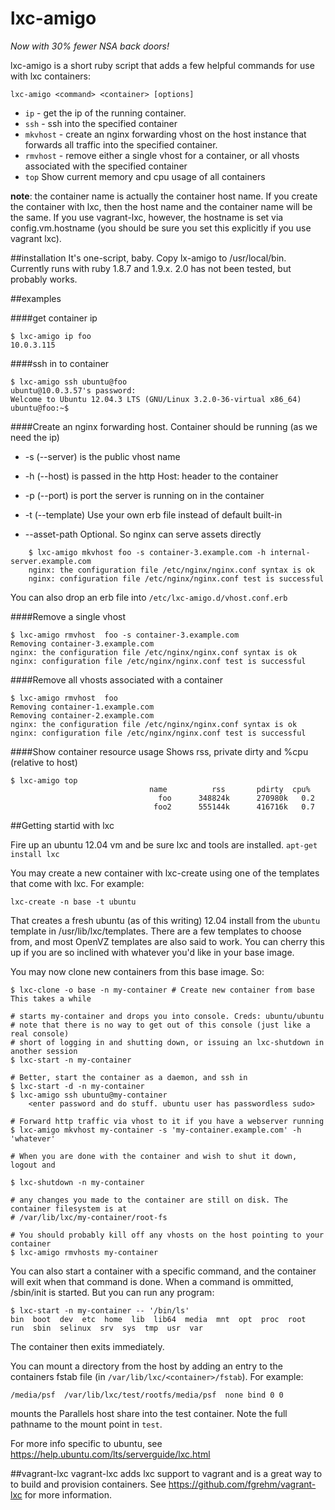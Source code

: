 lxc-amigo
======
*Now with 30% fewer NSA back doors!*

lxc-amigo is a short ruby script that adds a few helpful commands for use with lxc containers:

    lxc-amigo <command> <container> [options]

* `ip` - get the ip of the running container.
* `ssh` - ssh into the specified container
* `mkvhost` - create an nginx forwarding vhost on the host instance that
forwards all traffic into the specified container.
* `rmvhost` - remove either a single vhost for a container, or all
vhosts associated with the specified container
* `top` Show current memory and cpu usage of all containers

**note**: the container name is actually the container host name. If you create the container with lxc, then the 
host name and the container name will be the same. If you use vagrant-lxc, however, the hostname is set 
via config.vm.hostname (you should be sure you set this explicitly if you use vagrant lxc).

##installation
It's one-script, baby. Copy lx-amigo to /usr/local/bin. Currently runs
with ruby 1.8.7 and 1.9.x. 2.0 has not been tested, but probably works.

##examples

####get container ip

    $ lxc-amigo ip foo
    10.0.3.115

####ssh in to container

    $ lxc-amigo ssh ubuntu@foo  
    ubuntu@10.0.3.57's password:
    Welcome to Ubuntu 12.04.3 LTS (GNU/Linux 3.2.0-36-virtual x86_64)
    ubuntu@foo:~$    

####Create an nginx forwarding host.
Container should be running (as we need the ip)

+ -s (--server) is the public vhost name

+ -h (--host) is passed in the http Host: header to the container    

+ -p (--port) is port the server is running on in the container

+ -t (--template) Use your own erb file instead of default built-in
+ --asset-path    Optional. So nginx can serve assets directly
```    
    $ lxc-amigo mkvhost foo -s container-3.example.com -h internal-server.example.com
    nginx: the configuration file /etc/nginx/nginx.conf syntax is ok
    nginx: configuration file /etc/nginx/nginx.conf test is successful
```
You can also drop an erb file into `/etc/lxc-amigo.d/vhost.conf.erb`

####Remove a single vhost
    
    $ lxc-amigo rmvhost  foo -s container-3.example.com
    Removing container-3.example.com
    nginx: the configuration file /etc/nginx/nginx.conf syntax is ok
    nginx: configuration file /etc/nginx/nginx.conf test is successful
    
####Remove all vhosts associated with a container
    
    $ lxc-amigo rmvhost  foo
    Removing container-1.example.com
    Removing container-2.example.com
    nginx: the configuration file /etc/nginx/nginx.conf syntax is ok
    nginx: configuration file /etc/nginx/nginx.conf test is successful
    
####Show container resource usage
Shows rss, private dirty and %cpu (relative to host)

    $ lxc-amigo top
                                   name          rss       pdirty  cpu%
                                     foo      348824k      270980k   0.2
                                    foo2      555144k      416716k   0.7

##Getting startid with lxc

Fire up an ubuntu 12.04 vm and be sure lxc and tools are installed. `apt-get install lxc`

You may create a new container with lxc-create using one of the templates that come with lxc. For example:

    lxc-create -n base -t ubuntu
    
That creates a fresh ubuntu (as of this writing) 12.04 install from the `ubuntu` template in /usr/lib/lxc/templates. 
There are a few templates to choose from, and most OpenVZ templates are
also said to work. You can cherry this up if you are so inclined with whatever you'd like in
your base image.

You may now clone new containers from this base image. So:

    $ lxc-clone -o base -n my-container # Create new container from base This takes a while
    
    # starts my-container and drops you into console. Creds: ubuntu/ubuntu
    # note that there is no way to get out of this console (just like a real console)
    # short of logging in and shutting down, or issuing an lxc-shutdown in another session
    $ lxc-start -n my-container 
    
    # Better, start the container as a daemon, and ssh in
    $ lxc-start -d -n my-container
    $ lxc-amigo ssh ubuntu@my-container
        <enter password and do stuff. ubuntu user has passwordless sudo>
        
    # Forward http traffic via vhost to it if you have a webserver running
    $ lxc-amigo mkvhost my-container -s 'my-container.example.com' -h 'whatever'
    
    # When you are done with the container and wish to shut it down, logout and
    
    $ lxc-shutdown -n my-container
    
    # any changes you made to the container are still on disk. The container filesystem is at 
    # /var/lib/lxc/my-container/root-fs
    
    # You should probably kill off any vhosts on the host pointing to your container
    $ lxc-amigo rmvhosts my-container
    
You can also start a container with a specific command, and the container will exit when that command is 
done. When a command is ommitted, /sbin/init is started. But you can run any program:

    $ lxc-start -n my-container -- '/bin/ls'
    bin  boot  dev  etc  home  lib  lib64  media  mnt  opt  proc  root  run  sbin  selinux  srv  sys  tmp  usr  var
    
The container then exits immediately. 

You can mount a directory from the host by adding an entry to the containers fstab file
(in `/var/lib/lxc/<container>/fstab`). For example:

    /media/psf  /var/lib/lxc/test/rootfs/media/psf  none bind 0 0

mounts the Parallels host share into the test container. Note the full pathname to the mount point in `test`. 

For more info specific to ubuntu, see https://help.ubuntu.com/lts/serverguide/lxc.html

##vagrant-lxc
vagrant-lxc adds lxc support to vagrant and is a great way to to build
and provision containers. See https://github.com/fgrehm/vagrant-lxc
for more information.
 
